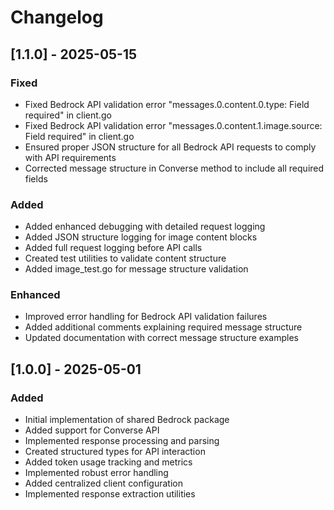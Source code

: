 # Changelog

## [1.1.0] - 2025-05-15

### Fixed
- Fixed Bedrock API validation error "messages.0.content.0.type: Field required" in client.go
- Fixed Bedrock API validation error "messages.0.content.1.image.source: Field required" in client.go
- Ensured proper JSON structure for all Bedrock API requests to comply with API requirements
- Corrected message structure in Converse method to include all required fields

### Added
- Added enhanced debugging with detailed request logging
- Added JSON structure logging for image content blocks
- Added full request logging before API calls
- Created test utilities to validate content structure
- Added image_test.go for message structure validation

### Enhanced
- Improved error handling for Bedrock API validation failures
- Added additional comments explaining required message structure
- Updated documentation with correct message structure examples

## [1.0.0] - 2025-05-01

### Added
- Initial implementation of shared Bedrock package
- Added support for Converse API
- Implemented response processing and parsing
- Created structured types for API interaction
- Added token usage tracking and metrics
- Implemented robust error handling
- Added centralized client configuration
- Implemented response extraction utilities